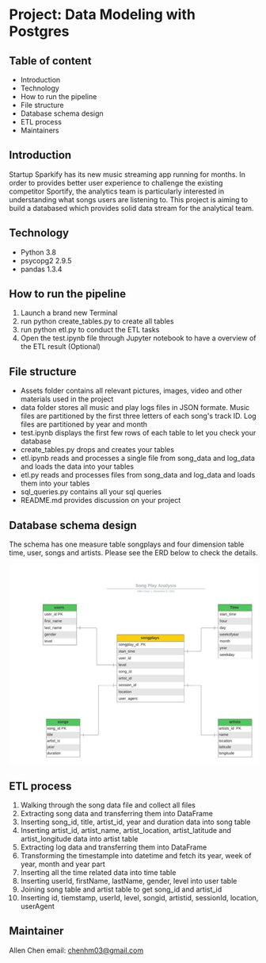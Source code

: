 
# Project: Data Modeling with Postgres

## Table of content

- Introduction
- Technology
- How to run the pipeline
- File structure
- Database schema design
- ETL process
- Maintainers


## Introduction

Startup Sparkify has its new music streaming app running for months. In order to provides better user experience to challenge the existing competitor Sportify, the analytics team is particularly interested in understanding what songs users are listening to. This project is aiming to build a databased which provides solid data stream for the analytical team.


## Technology

- Python 3.8
- psycopg2 2.9.5
- pandas 1.3.4

## How to run the pipeline

1. Launch a brand new Terminal
2. run python create_tables.py to create all tables 
3. run python etl.py to conduct the ETL tasks
4. Open the test.ipynb file through Jupyter notebook to have a overview of the ETL result (Optional)


## File structure

- Assets folder contains all relevant pictures, images, video and other materials used in the project
- data folder stores all music and play logs files in JSON formate. Music files are partitioned by the first three letters of each song's track ID. Log files are partitioned by year and month
- test.ipynb displays the first few rows of each table to let you check your database
- create_tables.py drops and creates your tables
- etl.ipynb reads and processes a single file from song_data and log_data and loads the data into your tables
- etl.py reads and processes files from song_data and log_data and loads them into your tables
- sql_queries.py contains all your sql queries
- README.md provides discussion on your project


## Database schema design

The schema has one measure table songplays and four dimension table time, user, songs and artists. Please see the ERD below to check the details.

![ERD](/assets/ERD.jpeg "ERD")


## ETL process

1. Walking through the song data file and collect all files 
2. Extracting song data and transferring them into DataFrame
3. Inserting song_id, title, artist_id, year and duration data into song table
4. Inserting artist_id, artist_name, artist_location, artist_latitude and artist_longitude data into artist table
5. Extracting log data and transferring them into DataFrame
6. Transforming the timestample into datetime and fetch its year, week of year, month and year part
7. Inserting all the time related data into time table
8. Inserting userId, firstName, lastName, gender, level into user table
9. Joining song table and artist table to get song_id and artist_id
10. Inserting id, tiemstamp, userId, level, songid, artistid, sessionId, location, userAgent


## Maintainer

Allen Chen
email: chenhm03@gmail.com








